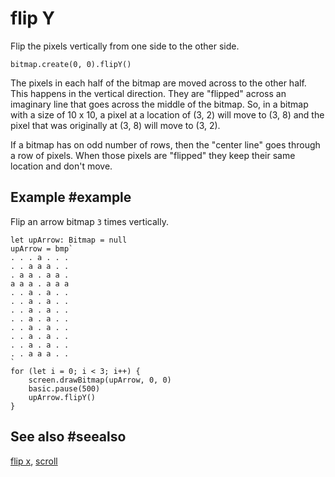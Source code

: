 # flip Y

Flip the pixels vertically from one side to the other side.

```sig
bitmap.create(0, 0).flipY()
```

The pixels in each half of the bitmap are moved across to the other half. This happens in the vertical direction. They are "flipped" across an imaginary line that goes across the middle of the bitmap. So, in a bitmap with a size of 10 x 10, a pixel at a location of (3, 2) will move to (3, 8) and the pixel that was originally at (3, 8) will move to (3, 2).

If a bitmap has on odd number of rows, then the "center line" goes through a row of pixels. When those pixels are "flipped" they keep their same location and don't move.

## Example #example

Flip an arrow bitmap `3` times vertically.

```blocks
let upArrow: Bitmap = null
upArrow = bmp`
. . . a . . .
. . a a a . .
. a a . a a .
a a a . a a a
. . a . a . .
. . a . a . .
. . a . a . .
. . a . a . .
. . a . a . .
. . a . a . .
. . a . a . .
. . a a a . .
`
for (let i = 0; i < 3; i++) {
    screen.drawBitmap(upArrow, 0, 0)
    basic.pause(500)
    upArrow.flipY()
}
```

## See also #seealso

[flip x](/reference/bitmaps/bitmap/flip-x),
[scroll](/reference/bitmaps/bitmap/scroll)